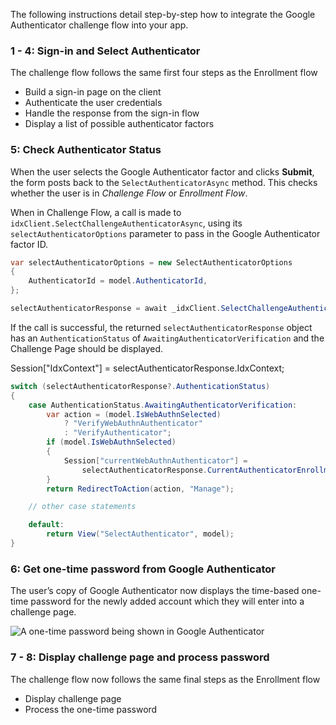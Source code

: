The following instructions detail step-by-step how to integrate the Google Authenticator challenge flow into your app.

### 1 - 4: Sign-in and Select Authenticator
The challenge flow follows the same first four steps as the Enrollment flow

* Build a sign-in page on the client
* Authenticate the user credentials
* Handle the response from the sign-in flow
* Display a list of possible authenticator factors

### 5: Check Authenticator Status
When the user selects the Google Authenticator factor and clicks **Submit**, the form posts back to the `SelectAuthenticatorAsync` method. This checks whether the user is in _Challenge Flow_ or _Enrollment Flow_.

When in Challenge Flow, a call is made to `idxClient.SelectChallengeAuthenticatorAsync`, using its `selectAuthenticatorOptions` parameter to pass in the Google Authenticator factor ID.

```csharp
var selectAuthenticatorOptions = new SelectAuthenticatorOptions
{
    AuthenticatorId = model.AuthenticatorId,
};

selectAuthenticatorResponse = await _idxClient.SelectChallengeAuthenticatorAsync(selectAuthenticatorOptions, (IIdxContext)Session["IdxContext"]);
```

If the call is successful, the returned `selectAuthenticatorResponse` object has an `AuthenticationStatus` of `AwaitingAuthenticatorVerification` and the Challenge Page should be displayed.

Session["IdxContext"] = selectAuthenticatorResponse.IdxContext;

```csharp
switch (selectAuthenticatorResponse?.AuthenticationStatus)
{
    case AuthenticationStatus.AwaitingAuthenticatorVerification:
        var action = (model.IsWebAuthnSelected)
            ? "VerifyWebAuthnAuthenticator"
            : "VerifyAuthenticator";
        if (model.IsWebAuthnSelected)
        {
            Session["currentWebAuthnAuthenticator"] =
                selectAuthenticatorResponse.CurrentAuthenticatorEnrollment;
        }
        return RedirectToAction(action, "Manage");

    // other case statements

    default:
        return View("SelectAuthenticator", model);
}

```

### 6: Get one-time password from Google Authenticator
The user’s copy of Google Authenticator now displays the time-based one-time password for the newly added account which they will enter into a challenge page.

![A one-time password being shown in Google Authenticator](/img/authenticators/authenticators-google-one-time-password.png)

### 7 - 8: Display challenge page and process password
The challenge flow now follows the same final steps as the Enrollment flow

* Display challenge page
* Process the one-time password